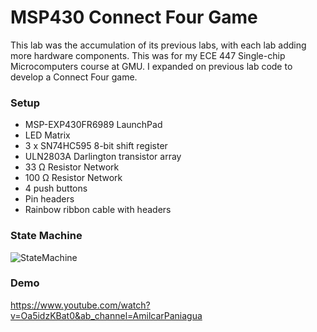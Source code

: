 # MSP430 Connect Four Game
This lab was the accumulation of its previous labs, with each lab adding more hardware components. This was for my ECE 447 Single-chip Microcomputers course at GMU. I expanded on previous lab code to develop a Connect Four game. 
### Setup
* MSP-EXP430FR6989 LaunchPad
* LED Matrix
* 3 x SN74HC595 8-bit shift register
* ULN2803A Darlington transistor array
* 33 Ω Resistor Network
* 100 Ω Resistor Network
* 4 push buttons
* Pin headers
* Rainbow ribbon cable with headers
### State Machine
![StateMachine](https://user-images.githubusercontent.com/99919744/216802045-de16cec8-9896-436d-9ff9-e6c936ec4d96.PNG)
### Demo
https://www.youtube.com/watch?v=Oa5idzKBat0&ab_channel=AmilcarPaniagua
